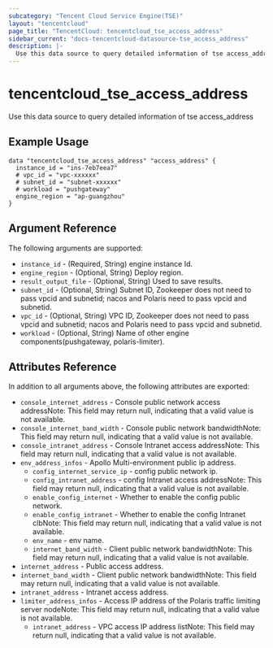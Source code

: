 ```yaml
---
subcategory: "Tencent Cloud Service Engine(TSE)"
layout: "tencentcloud"
page_title: "TencentCloud: tencentcloud_tse_access_address"
sidebar_current: "docs-tencentcloud-datasource-tse_access_address"
description: |-
  Use this data source to query detailed information of tse access_address
---
```


# tencentcloud_tse_access_address

Use this data source to query detailed information of tse access_address

## Example Usage

```hcl
data "tencentcloud_tse_access_address" "access_address" {
  instance_id = "ins-7eb7eea7"
  # vpc_id = "vpc-xxxxxx"
  # subnet_id = "subnet-xxxxxx"
  # workload = "pushgateway"
  engine_region = "ap-guangzhou"
}
```

## Argument Reference

The following arguments are supported:

* `instance_id` - (Required, String) engine instance Id.
* `engine_region` - (Optional, String) Deploy region.
* `result_output_file` - (Optional, String) Used to save results.
* `subnet_id` - (Optional, String) Subnet ID, Zookeeper does not need to pass vpcid and subnetid; nacos and Polaris need to pass vpcid and subnetid.
* `vpc_id` - (Optional, String) VPC ID, Zookeeper does not need to pass vpcid and subnetid; nacos and Polaris need to pass vpcid and subnetid.
* `workload` - (Optional, String) Name of other engine components(pushgateway, polaris-limiter).

## Attributes Reference

In addition to all arguments above, the following attributes are exported:

* `console_internet_address` - Console public network access addressNote: This field may return null, indicating that a valid value is not available.
* `console_internet_band_width` - Console public network bandwidthNote: This field may return null, indicating that a valid value is not available.
* `console_intranet_address` - Console Intranet access addressNote: This field may return null, indicating that a valid value is not available.
* `env_address_infos` - Apollo Multi-environment public ip address.
  * `config_internet_service_ip` - config public network ip.
  * `config_intranet_address` - config Intranet access addressNote: This field may return null, indicating that a valid value is not available.
  * `enable_config_internet` - Whether to enable the config public network.
  * `enable_config_intranet` - Whether to enable the config Intranet clbNote: This field may return null, indicating that a valid value is not available.
  * `env_name` - env name.
  * `internet_band_width` - Client public network bandwidthNote: This field may return null, indicating that a valid value is not available.
* `internet_address` - Public access address.
* `internet_band_width` - Client public network bandwidthNote: This field may return null, indicating that a valid value is not available.
* `intranet_address` - Intranet access address.
* `limiter_address_infos` - Access IP address of the Polaris traffic limiting server nodeNote: This field may return null, indicating that a valid value is not available.
  * `intranet_address` - VPC access IP address listNote: This field may return null, indicating that a valid value is not available.


